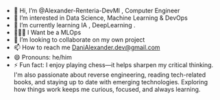 - 👋 Hi, I’m @Alexander-Renteria-DevMl , Computer Engineer
- 👀 I’m interested in Data Science, Machine Learning & DevOps
- 🌱 I’m currently learning IA , DeepLearning .
- 🧑🏾‍💻 I Want be a MLOps
- 💞️ I’m looking to collaborate on my own project
- 📫 How to reach me DaniAlexander.dev@gmail.com
- 😄 Pronouns: he/him
- ⚡ Fun fact:  I enjoy playing chess—it helps sharpen my critical thinking. I'm also passionate about reverse engineering, reading tech-related books, and staying up to date with emerging technologies. Exploring how things work keeps me curious, focused, and always learning.

<!---
Alexander-Renteria-DevMl/Alexander-Renteria-DevMl is a ✨ special ✨ repository because its `README.md` (this file) appears on your GitHub profile.
You can click the Preview link to take a look at your changes.
--->
